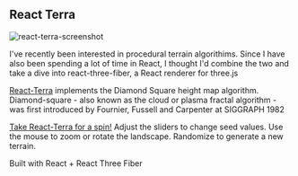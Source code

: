 ## React Terra

![react-terra-screenshot](https://user-images.githubusercontent.com/3344010/135370503-d908ece1-568d-4f85-bf69-1b3a7ded9939.png)

I've recently been interested in procedural terrain algorithims. Since I have also been spending a lot of time in React, I thought I'd combine the two and take a dive into react-three-fiber, a React renderer for three.js    

[React-Terra](https://condescending-allen-105b32.netlify.app) implements the Diamond Square height map algorithm. Diamond-square - also known as the cloud or plasma fractal algorithm - was first introduced by Fournier, Fussell and Carpenter at SIGGRAPH 1982

[Take React-Terra for a spin!](https://condescending-allen-105b32.netlify.app) Adjust the sliders to change seed values. Use the mouse to zoom or rotate the landscape. Randomize to generate a new terrain.

Built with React + React Three Fiber